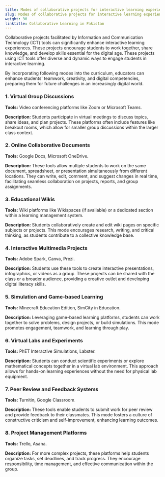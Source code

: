 ```yaml
---
title: Modes of collaborative projects for interactive learning experience
slug: Modes of collaborative projects for interactive learning experience
weight: 30
linktitle: Collaborative Learning in Pakistan
---
```


Collaborative projects facilitated by Information and Communication Technology (ICT) tools can significantly enhance interactive learning experiences. These projects encourage students to work together, share knowledge, and develop skills essential for the digital age. These projects using ICT tools offer diverse and dynamic ways to engage students in interactive learning.

By incorporating following modes into the curriculum, educators can enhance students' teamwork, creativity, and digital competencies, preparing them for future challenges in an increasingly digital world.

### 1\. Virtual Group Discussions

**Tools:** Video conferencing platforms like Zoom or Microsoft Teams.

**Description:** Students participate in virtual meetings to discuss topics, share ideas, and plan projects. These platforms often include features like breakout rooms, which allow for smaller group discussions within the larger class context.

### 2\. Online Collaborative Documents

**Tools:** Google Docs, Microsoft OneDrive.

**Description:** These tools allow multiple students to work on the same document, spreadsheet, or presentation simultaneously from different locations. They can write, edit, comment, and suggest changes in real time, facilitating seamless collaboration on projects, reports, and group assignments.

### 3\. Educational Wikis

**Tools:** Wiki platforms like Wikispaces (if available) or a dedicated section within a learning management system.

**Description:** Students collaboratively create and edit wiki pages on specific subjects or projects. This mode encourages research, writing, and critical thinking, as students contribute to a collective knowledge base.

### 4\. Interactive Multimedia Projects

**Tools:** Adobe Spark, Canva, Prezi.

**Description:** Students use these tools to create interactive presentations, infographics, or videos as a group. These projects can be shared with the class or a broader audience, providing a creative outlet and developing digital literacy skills.

### 5\. Simulation and Game-based Learning

**Tools:** Minecraft Education Edition, SimCity in Education.

**Description:** Leveraging game-based learning platforms, students can work together to solve problems, design projects, or build simulations. This mode promotes engagement, teamwork, and learning through play.

### 6\. Virtual Labs and Experiments

**Tools:** PhET Interactive Simulations, Labster.

**Description:** Students can conduct scientific experiments or explore mathematical concepts together in a virtual lab environment. This approach allows for hands-on learning experiences without the need for physical lab equipment.

### 7\. Peer Review and Feedback Systems

**Tools:** Turnitin, Google Classroom.

**Description:** These tools enable students to submit work for peer review and provide feedback to their classmates. This mode fosters a culture of constructive criticism and self-improvement, enhancing learning outcomes.

### 8\. Project Management Platforms

**Tools:** Trello, Asana.

**Description:** For more complex projects, these platforms help students organize tasks, set deadlines, and track progress. They encourage responsibility, time management, and effective communication within the group.
